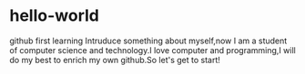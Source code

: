 # hello-world
github first learning
Intruduce something about myself,now I am a student of computer science and technology.I love computer and programming,I will do my best to enrich my own github.So let's get to start!
